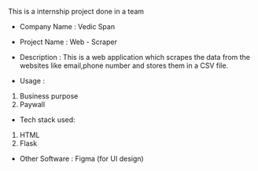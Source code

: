 This is a internship project done in a team

* Company Name : Vedic Span <br>
* Project Name : Web - Scraper <br>
* Description : This is a web application which scrapes the data from the websites like email,phone number and stores them in a CSV file.

* Usage :
1. Business purpose
2. Paywall 

* Tech stack used:
1. HTML
2. Flask

* Other Software : Figma (for UI design)
